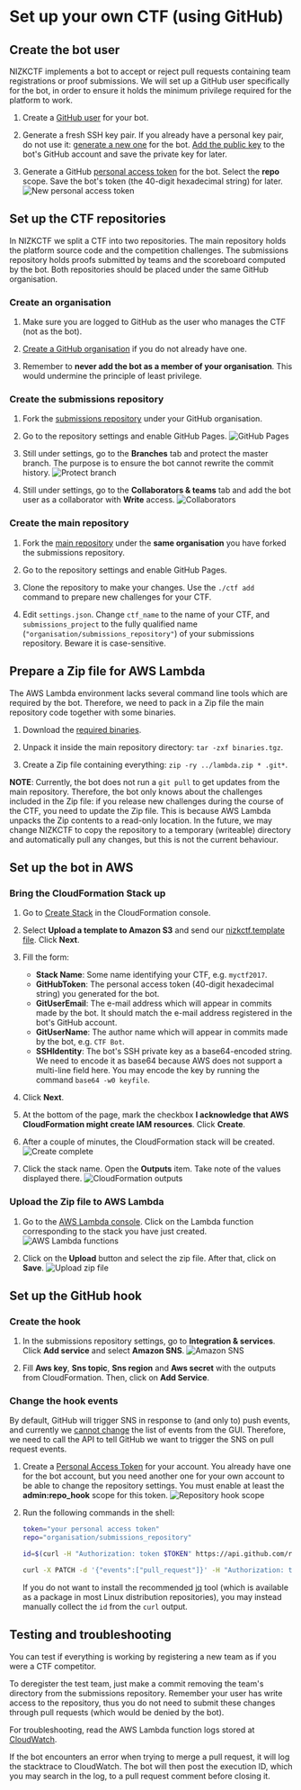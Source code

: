 # Set up your own CTF (using GitHub)


## Create the bot user

NIZKCTF implements a bot to accept or reject pull requests containing team registrations or proof submissions. We will set up a GitHub user specifically for the bot, in order to ensure it holds the minimum privilege required for the platform to work.

1. Create a [GitHub user](https://github.com/join) for your bot.

2. Generate a fresh SSH key pair. If you already have a personal key pair, do not use it: [generate a new one](https://help.github.com/articles/generating-a-new-ssh-key-and-adding-it-to-the-ssh-agent/#generating-a-new-ssh-key) for the bot. [Add the public key](https://help.github.com/articles/adding-a-new-ssh-key-to-your-github-account/) to the bot's GitHub account and save the private key for later.

3. Generate a GitHub [personal access token](https://github.com/settings/tokens/new) for the bot. Select the **repo** scope. Save the bot's token (the 40-digit hexadecimal string) for later.
   ![New personal access token](github/bot-token.png)


## Set up the CTF repositories

In NIZKCTF we split a CTF into two repositories. The main repository holds the platform source code and the competition challenges. The submissions repository holds proofs submitted by teams and the scoreboard computed by the bot. Both repositories should be placed under the same GitHub organisation.

### Create an organisation

1. Make sure you are logged to GitHub as the user who manages the CTF (not as the bot).

2. [Create a GitHub organisation](https://github.com/organizations/new) if you do not already have one.

3. Remember to **never add the bot as a member of your organisation**. This would undermine the principle of least privilege.


### Create the submissions repository

1. Fork the [submissions repository](https://github.com/pwn2winctf/submissions) under your GitHub organisation.

2. Go to the repository settings and enable GitHub Pages.
   ![GitHub Pages](github/github-pages.png)

3. Still under settings, go to the **Branches** tab and protect the master branch. The purpose is to ensure the bot cannot rewrite the commit history.
   ![Protect branch](github/protect-branch.png)

4. Still under settings, go to the **Collaborators & teams** tab and add the bot user as a collaborator with **Write** access.
   ![Collaborators](github/collaborators.png)


### Create the main repository

1. Fork the [main repository](https://github.com/pwn2winctf/PTE) under the **same organisation** you have forked the submissions repository.

2. Go to the repository settings and enable GitHub Pages.

3. Clone the repository to make your changes. Use the `./ctf add` command to prepare new challenges for your CTF.

5. Edit `settings.json`. Change `ctf_name` to the name of your CTF, and `submissions_project` to the fully qualified name (`"organisation/submissions_repository"`) of your submissions repository. Beware it is case-sensitive.


## Prepare a Zip file for AWS Lambda

The AWS Lambda environment lacks several command line tools which are required by the bot. Therefore, we need to pack in a Zip file the main repository code together with some binaries.

1. Download the [required binaries](TODO).

2. Unpack it inside the main repository directory: `tar -zxf binaries.tgz`.

3. Create a Zip file containing everything: `zip -ry ../lambda.zip * .git*`.

**NOTE**: Currently, the bot does not run a `git pull` to get updates from the main repository. Therefore, the bot only knows about the challenges included in the Zip file: if you release new challenges during the course of the CTF, you need to update the Zip file. This is because AWS Lambda unpacks the Zip contents to a read-only location. In the future, we may change NIZKCTF to copy the repository to a temporary (writeable) directory and automatically pull any changes, but this is not the current behaviour.


## Set up the bot in AWS

### Bring the CloudFormation Stack up

1. Go to [Create Stack](https://us-west-2.console.aws.amazon.com/cloudformation/home?region=us-west-2#/stacks/new) in the CloudFormation console.

2. Select **Upload a template to Amazon S3** and send our [nizkctf.template file](github/nizkctf.template). Click **Next**.

3. Fill the form:
   * **Stack Name**: Some name identifying your CTF, e.g. `myctf2017`.
   * **GitHubToken**: The personal access token (40-digit hexadecimal string) you generated for the bot.
   * **GitUserEmail**: The e-mail address which will appear in commits made by the bot. It should match the e-mail address registered in the bot's GitHub account.
   * **GitUserName**: The author name which will appear in commits made by the bot, e.g. `CTF Bot`.
   * **SSHIdentity**: The bot's SSH private key as a base64-encoded string. We need to encode it as base64 because AWS does not support a multi-line field here. You may encode the key by running the command `base64 -w0 keyfile`.

4. Click **Next**.

5. At the bottom of the page, mark the checkbox **I acknowledge that AWS CloudFormation might create IAM resources**. Click **Create**.

6. After a couple of minutes, the CloudFormation stack will be created.
   ![Create complete](img/create-complete.png)

7. Click the stack name. Open the **Outputs** item. Take note of the values displayed there.
   ![CloudFormation outputs](github/cloudformation-outputs.png)


### Upload the Zip file to AWS Lambda

1. Go to the [AWS Lambda console](https://us-west-2.console.aws.amazon.com/lambda/home?region=us-west-2#/functions). Click on the Lambda function corresponding to the stack you have just created.
   ![AWS Lambda functions](img/aws-lambda-functions.png)

2. Click on the **Upload** button and select the zip file. After that, click on **Save**.
   ![Upload zip file](img/upload-zip.png)


## Set up the GitHub hook

### Create the hook

1. In the submissions repository settings, go to **Integration & services**. Click **Add service** and select **Amazon SNS**.
   ![Amazon SNS](github/sns.png)

2. Fill **Aws key**, **Sns topic**, **Sns region** and **Aws secret** with the outputs from CloudFormation. Then, click on **Add Service**.


### Change the hook events

By default, GitHub will trigger SNS in response to (and only to) push events, and currently we [cannot change](https://stackoverflow.com/a/43522648) the list of events from the GUI. Therefore, we need to call the API to tell GitHub we want to trigger the SNS on pull request events.

1. Create a [Personal Access Token](https://github.com/settings/tokens) for your account. You already have one for the bot account, but you need another one for your own account to be able to change the repository settings. You must enable at least the **admin:repo_hook** scope for this token.
   ![Repository hook scope](github/repo_hook.png)

2. Run the following commands in the shell:
   ```bash
   token="your personal access token"
   repo="organisation/submissions_repository"

   id=$(curl -H "Authorization: token $TOKEN" https://api.github.com/repos/$repo/hooks | jq '.[] | select(.name=="amazonsns") | .id')

   curl -X PATCH -d '{"events":["pull_request"]}' -H "Authorization: token $TOKEN" https://api.github.com/repos/$repo/hooks/$id
   ```
   If you do not want to install the recommended [jq](https://stedolan.github.io/jq/) tool (which is available as a package in most Linux distribution repositories), you may instead manually collect the `id` from the `curl` output.


## Testing and troubleshooting

You can test if everything is working by registering a new team as if you were a CTF competitor.

To deregister the test team, just make a commit removing the team's directory from the submissions repository. Remember your user has write access to the repository, thus you do not need to submit these changes through pull requests (which would be denied by the bot).

For troubleshooting, read the AWS Lambda function logs stored at [CloudWatch](https://us-west-2.console.aws.amazon.com/cloudwatch/home?region=us-west-2#logs:).

If the bot encounters an error when trying to merge a pull request, it will log the stacktrace to CloudWatch. The bot will then post the execution ID, which you may search in the log, to a pull request comment before closing it.
